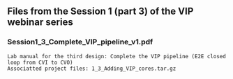 ## Files from the Session 1 (part 3) of the VIP webinar series

### Session1_3_Complete_VIP_pipeline_v1.pdf
    Lab manual for the third design: Complete the VIP pipeline (E2E closed loop from CVI to CVO)
    Associatted project files: 1_3_Adding_VIP_cores.tar.gz
